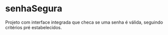 # senhaSegura
Projeto com interface integrada que checa se uma senha é válida, seguindo critérios pré estabelecidos.
